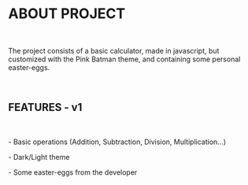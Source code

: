 <h1>ABOUT PROJECT</h1>
<br>
<p>The project consists of a basic calculator, made in javascript, but customized with the Pink Batman theme, and containing some personal easter-eggs.</p>
<br>
<h2><b>FEATURES - v1</b></h2>
<br>
<p>- Basic operations (Addition, Subtraction, Division, Multiplication...)</p>
<p>- Dark/Light theme</p>
<p>- Some easter-eggs from the developer</p>
